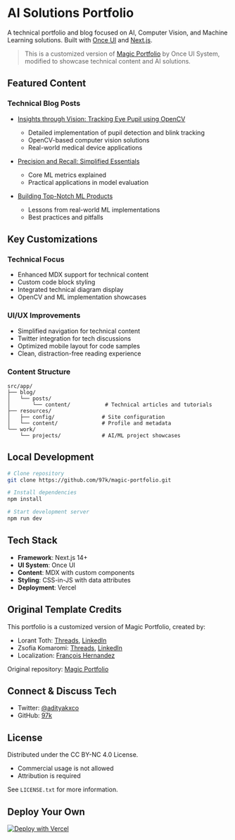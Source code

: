 # **AI Solutions Portfolio**

A technical portfolio and blog focused on AI, Computer Vision, and Machine Learning solutions. Built with [Once UI](https://once-ui.com) and [Next.js](https://nextjs.org).

> This is a customized version of [Magic Portfolio](https://github.com/once-ui-system/magic-portfolio) by Once UI System, modified to showcase technical content and AI solutions.

## **Featured Content**

### **Technical Blog Posts**
- [Insights through Vision: Tracking Eye Pupil using OpenCV](src/app/blog/posts/content/insights-through-vision-tracking-eye-pupil.mdx)
  - Detailed implementation of pupil detection and blink tracking
  - OpenCV-based computer vision solutions
  - Real-world medical device applications

- [Precision and Recall: Simplified Essentials](src/app/blog/posts/content/precision-and-recall-simplifying-the-essentials-for-everyone.mdx)
  - Core ML metrics explained
  - Practical applications in model evaluation

- [Building Top-Notch ML Products](src/app/blog/posts/content/building-a-top-notch-machine-learning-product-tips-from-my-many-missteps.mdx)
  - Lessons from real-world ML implementations
  - Best practices and pitfalls

## **Key Customizations**

### **Technical Focus**
- Enhanced MDX support for technical content
- Custom code block styling
- Integrated technical diagram display
- OpenCV and ML implementation showcases

### **UI/UX Improvements**
- Simplified navigation for technical content
- Twitter integration for tech discussions
- Optimized mobile layout for code samples
- Clean, distraction-free reading experience

### **Content Structure**
```
src/app/
├── blog/
│   └── posts/
│       └── content/           # Technical articles and tutorials
├── resources/
│   ├── config/               # Site configuration
│   └── content/              # Profile and metadata
└── work/
    └── projects/             # AI/ML project showcases
```

## **Local Development**

```bash
# Clone repository
git clone https://github.com/97k/magic-portfolio.git

# Install dependencies
npm install

# Start development server
npm run dev
```

## **Tech Stack**

- **Framework**: Next.js 14+
- **UI System**: Once UI
- **Content**: MDX with custom components
- **Styling**: CSS-in-JS with data attributes
- **Deployment**: Vercel

## **Original Template Credits**

This portfolio is a customized version of Magic Portfolio, created by:

- Lorant Toth: [Threads](https://www.threads.net/@lorant.one), [LinkedIn](https://www.linkedin.com/in/tothlorant/)  
- Zsofia Komaromi: [Threads](https://www.threads.net/@zsofia_kom), [LinkedIn](https://www.linkedin.com/in/zsofiakomaromi/)
- Localization: [François Hernandez](https://github.com/francoishernandez)

Original repository: [Magic Portfolio](https://github.com/once-ui-system/magic-portfolio)

## **Connect & Discuss Tech**

- Twitter: [@adityakxco](https://twitter.com/adityakxco)
- GitHub: [97k](https://github.com/97k)

## **License**

Distributed under the CC BY-NC 4.0 License.
- Commercial usage is not allowed
- Attribution is required

See `LICENSE.txt` for more information.

## **Deploy Your Own**
[![Deploy with Vercel](https://vercel.com/button)](https://vercel.com/new/clone?repository-url=https%3A%2F%2Fgithub.com%2Ftechyaditya%2Fmagic-portfolio)
